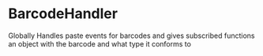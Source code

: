# BarcodeHandler
Globally Handles paste events for barcodes and gives subscribed functions an object with the barcode and what type it conforms to
